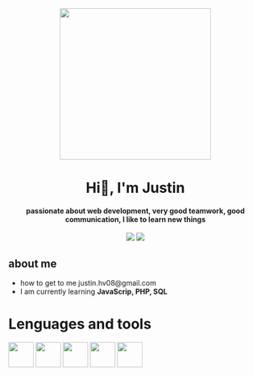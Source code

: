 <div id="header" align="center">
  <img src="https://media.giphy.com/media/iIqmM5tTjmpOB9mpbn/giphy.gif" width="300">
  <h1>Hi👋, I'm Justin</h1>
  <h4>passionate about web development, very good teamwork, good communication, I like to learn new things</h3>
  <img src="https://img.shields.io/twitter/follow/dev_jus_js?color=blue&logo=twitter&style=for-the-badge">
  <img src="https://img.shields.io/twitter/follow/justin?color=blue&logo=facebook&style=for-the-badge">
  
</div>

<div>
  <h2>about me</h2>
  <ul>
    <li>how to get to me justin.hv08@gmail.com</li>
    <li>I am currently learning <b>JavaScrip, PHP, SQL</b></li>
  </ul>
</div>
<div>
  <h1>Lenguages and tools</h1>
  <div>
    <img src="https://www.svgrepo.com/show/349402/html5.svg" width="50" height="50">
    <img src="https://www.svgrepo.com/show/373535/css.svg" width="50" height="50">
    <img src="https://www.svgrepo.com/show/452045/js.svg" width="50" height="50">
    <img src="https://ph-files.imgix.net/2e26f07f-e5e5-411e-ba1e-e92c4083bd92.png?auto=format&fit=crop" width="50" height="50">
    <img src="https://www.svgrepo.com/show/354310/sass.svg" width="50" height="50">
  </div>
</div>
<!--
**justin-A18/justin-A18** is a ✨ _special_ ✨ repository because its `README.md` (this file) appears on your GitHub profile.

- 🔭 I’m currently working on ...
- 🌱 I’m currently learning ...
- 👯 I’m looking to collaborate on ...
- 🤔 I’m looking for help with ...
- 💬 Ask me about ...
- 📫 How to reach me: ...
- 😄 Pronouns: ...
- ⚡ Fun fact: ... -->
